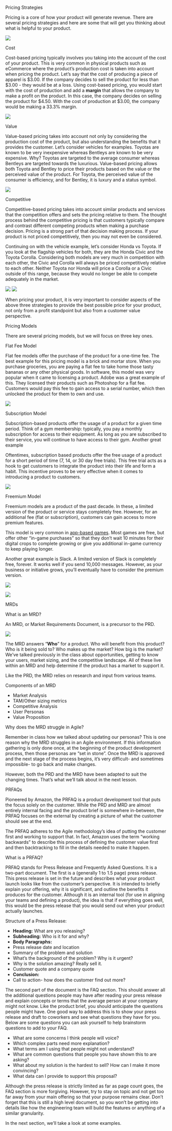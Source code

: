 ﻿Pricing Strategies

Pricing is a core of how your product will generate revenue. There are several pricing strategies and here are some that will get you thinking about what is helpful to your product.

![](Aspose.Words.0ef1dc8f-650e-4681-9e77-e196a0cd9030.001.jpeg)

Cost

Cost-based pricing typically involves you taking into the account of the cost of your product. This is very common in physical products such as eCommerce where the product’s production cost is taken into account when pricing the product. Let’s say that the cost of producing a piece of apparel is $3.00. If the company decides to sell the product for less than $3.00 - they would be at a loss. Using cost-based pricing, you would start with the cost of production and add a **margin** that allows the company to make a profit on the product. In this case, the company decides on selling the product for $4.50. With the cost of production at $3.00, the company would be making a 33.3% margin.

![](Aspose.Words.0ef1dc8f-650e-4681-9e77-e196a0cd9030.002.png)

Value

Value-based pricing takes into account not only by considering the production cost of the product, but also understanding the benefits that it provides the customer. Let’s consider vehicles for examples. Toyotas are known to be very inexpensive whereas Bentleys are known to be very expensive. Why? Toyotas are targeted to the average consumer whereas Bentleys are targeted towards the luxurious. Value-based pricing allows both Toyota and Bentley to price their products based on the value or the perceived value of the product. For Toyota, the perceived value of the consumer is efficiency, and for Bentley, it is luxury and a status symbol.

![](Aspose.Words.0ef1dc8f-650e-4681-9e77-e196a0cd9030.003.jpeg)

Competitive

Competitive-based pricing takes into account similar products and services that the competition offers and sets the pricing relative to them. The thought process behind the competitive pricing is that customers typically compare and contrast different competing products when making a purchase decision. Pricing is a strong part of that decision making process. If your product is not priced competitively, then you may not even be considered.

Continuing on with the vehicle example, let’s consider Honda vs Toyota. If you look at the flagship vehicles for both, they are the Honda Civic and the Toyota Corolla. Considering both models are very much in competition with each other, the Civic and Corolla will always be priced competitively relative to each other. Neither Toyota nor Honda will price a Corolla or a Civic outside of this range, because they would no longer be able to compete adequately in the market.

![](Aspose.Words.0ef1dc8f-650e-4681-9e77-e196a0cd9030.004.jpeg) ![](Aspose.Words.0ef1dc8f-650e-4681-9e77-e196a0cd9030.005.jpeg)

When pricing your product, it is very important to consider aspects of the above three strategies to provide the best possible price for your product, not only from a profit standpoint but also from a customer value perspective.

Pricing Models

There are several pricing models, but we will focus on three key ones.

Flat Fee Model

Flat fee models offer the purchase of the product for a one-time fee. The best example for this pricing model is a brick and mortar store. When you purchase groceries, you are paying a flat fee to take home those tasty bananas or any other physical goods. In software, this model was very popular when it came to licensing a product. Adobe was a great example of this. They licensed their products such as Photoshop for a flat fee. Customers would pay this fee to gain access to a serial number, which then unlocked the product for them to own and use.

![](Aspose.Words.0ef1dc8f-650e-4681-9e77-e196a0cd9030.006.jpeg)

Subscription Model

Subscription-based products offer the usage of a product for a given time period. Think of a gym membership: typically, you pay a monthly subscription for access to their equipment. As long as you are subscribed to their service, you will continue to have access to their gym. Another great example

Oftentimes, subscription based products offer the free usage of a product for a short period of time (7, 14, or 30 day free trials). This free trial acts as a hook to get customers to integrate the product into their life and form a habit. This incentive proves to be very effective when it comes to introducing a product to customers.

![](Aspose.Words.0ef1dc8f-650e-4681-9e77-e196a0cd9030.007.jpeg)

Freemium Model

Freemium models are a product of the past decade. In these, a limited version of the product or service stays completely free. However, for an additional fee (flat or subscription), customers can gain access to more premium features.

This model is very common in [app-based games](https://www.businessofapps.com/news/how-to-choose-the-best-pricing-strategy-for-your-mobile-app/). Most games are free, but offer other “in-game purchases” so that they don’t wait 10 minutes for their digital crops to complete growing or give you additional in-game currency to keep playing longer.

Another great example is Slack. A limited version of Slack is completely free, forever. It works well if you send 10,000 messages. However, as your business or initiative grows, you’ll eventually have to consider the premium version.

![](Aspose.Words.0ef1dc8f-650e-4681-9e77-e196a0cd9030.008.png)

![](Aspose.Words.0ef1dc8f-650e-4681-9e77-e196a0cd9030.009.jpeg)

MRDs

What is an MRD?

An MRD, or Market Requirements Document, is a precursor to the PRD.

![](Aspose.Words.0ef1dc8f-650e-4681-9e77-e196a0cd9030.010.png)

The MRD answers “**Who**” for a product. Who will benefit from this product? Who is it being sold to? Who makes up the market? How big is the market? We’ve talked previously in the class about opportunities, getting to know your users, market sizing, and the competitive landscape. All of these live within an MRD and help determine if the product has a market to support it.

Like the PRD, the MRD relies on research and input from various teams.

Components of an MRD

- Market Analysis
- TAM/Other sizing metrics
- Competitive Analysis
- User Personas
- Value Proposition

Why does the MRD struggle in Agile?

Remember in class how we talked about updating our personas? This is one reason why the MRD struggles in an Agile environment. If this information gathering is only done once, at the beginning of the product development process, then those personas are “set in stone”. Once the MRD is approved and the next stage of the process begins, it’s very difficult- and sometimes impossible- to go back and make changes.

However, both the PRD and the MRD have been adapted to suit the changing times. That’s what we’ll talk about in the next lesson.

PRFAQs

Pioneered by Amazon, the PRFAQ is a product development tool that puts the focus solely on the customer. While the PRD and MRD are almost entirely internal facing and the product brief is somewhere in-between, the PRFAQ focuses on the external by creating a picture of what the customer should see at the end.

The PRFAQ adheres to the Agile methodology’s idea of putting the customer first and working to support that. In fact, Amazon uses the term “working backwards” to describe this process of defining the customer value first and then backtracking to fill in the details needed to make it happen.

What is a PRFAQ?

PRFAQ stands for Press Release and Frequently Asked Questions. It is a two-part document. The first is a (generally 1 to 1.5 page) press release. This press release is set in the future and describes what your product launch looks like from the customer’s perspective. It is intended to briefly explain your offering, why it is significant, and outline the benefits it produces for the customer. Although it is an internal tool (for use in aligning your teams and defining a product), the idea is that if everything goes well, this would be the press release that you would send out when your product actually launches.

Structure of a Press Release:

- **Heading:** What are you releasing?
- **Subheading:** Who is it for and why?
- **Body Paragraphs:**
- Press release date and location
- Summary of the problem and solution
- What’s the background of the problem? Why is it urgent?
- Why is the solution amazing? Really sell it.
- Customer quote and a company quote
- **Conclusion:**
- Call to action- how does the customer find out more?

The second part of the document is the FAQ section. This should answer all the additional questions people may have after reading your press release and explain concepts or terms that the average person at your company might not know. Like the product brief, you should anticipate the questions people might have. One good way to address this is to show your press release and draft to coworkers and see what questions they have for you. Below are some questions you can ask yourself to help brainstorm questions to add to your FAQ.

- What are some concerns I think people will voice?
- Which complex parts need more explanation?
- What terms am I using that people might not understand?
- What are common questions that people you have shown this to are asking?
- What about my solution is the hardest to sell? How can I make it more convincing?
- What data can I provide to support this proposal?

Although the press release is strictly limited as far as page count goes, the FAQ section is more forgiving. However, try to stay on topic and not get too far away from your main offering so that your purpose remains clear. Don’t forget that this is still a high level document, so you won’t be getting into details like how the engineering team will build the features or anything of a similar granularity.

In the next section, we’ll take a look at some examples.
